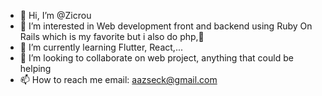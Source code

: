 - 👋 Hi, I’m @Zicrou
- 👀 I’m interested in Web development front and backend using Ruby On Rails which is my favorite but i also do php,👀
- 🌱 I’m currently learning Flutter, React,...
- 💞️ I’m looking to collaborate on web project, anything that could be helping
- 📫 How to reach me email: aazseck@gmail.com
<!---
Zicrou/Zicrou is a ✨ special ✨ repository because its `README.md` (this file) appears on your GitHub profile.
You can click the Preview link to take a look at your changes.
--->
